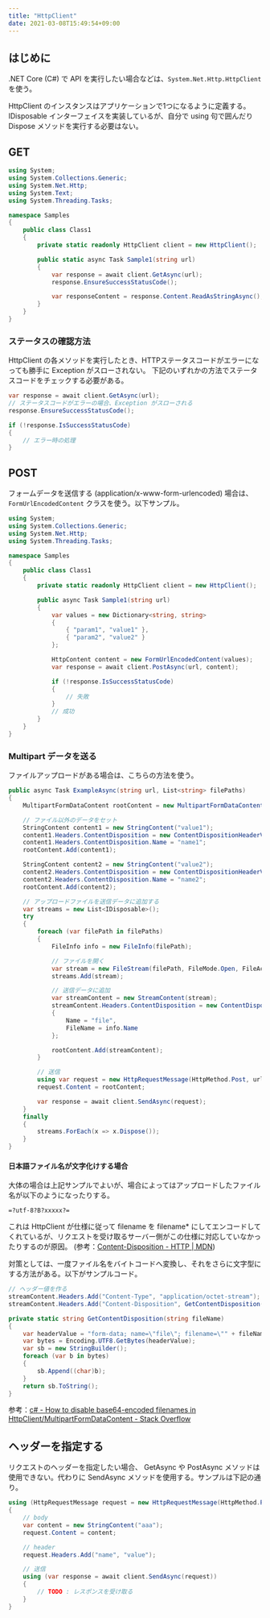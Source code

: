 ```yaml
---
title: "HttpClient"
date: 2021-03-08T15:49:54+09:00
---
```


## はじめに
.NET Core (C#) で API を実行したい場合などは、`System.Net.Http.HttpClient` を使う。

HttpClient のインスタンスはアプリケーションで1つになるように定義する。
IDisposable インターフェイスを実装しているが、自分で using 句で囲んだり Dispose メソッドを実行する必要はない。

## GET

```cs
using System;
using System.Collections.Generic;
using System.Net.Http;
using System.Text;
using System.Threading.Tasks;

namespace Samples
{
    public class Class1
    {
        private static readonly HttpClient client = new HttpClient();

        public static async Task Sample1(string url)
        {
            var response = await client.GetAsync(url);
            response.EnsureSuccessStatusCode();

            var responseContent = response.Content.ReadAsStringAsync();
        }
    }
}
```

### ステータスの確認方法
HttpClient の各メソッドを実行したとき、HTTPステータスコードがエラーになっても勝手に Exception がスローされない。
下記のいずれかの方法でステータスコードをチェックする必要がある。

```cs
var response = await client.GetAsync(url);
// ステータスコードがエラーの場合、Exception がスローされる
response.EnsureSuccessStatusCode();
```

```cs
if (!response.IsSuccessStatusCode)
{
    // エラー時の処理
}
```

## POST

フォームデータを送信する (application/x-www-form-urlencoded) 場合は、`FormUrlEncodedContent` クラスを使う。以下サンプル。

```cs
using System;
using System.Collections.Generic;
using System.Net.Http;
using System.Threading.Tasks;

namespace Samples
{
    public class Class1
    {
        private static readonly HttpClient client = new HttpClient();

        public async Task Sample1(string url)
        {
            var values = new Dictionary<string, string>
            {
                { "param1", "value1" },
                { "param2", "value2" }
            };

            HttpContent content = new FormUrlEncodedContent(values);
            var response = await client.PostAsync(url, content);

            if (!response.IsSuccessStatusCode)
            {
                // 失敗
            }
            // 成功
        }
    }
}
```

### Multipart データを送る
ファイルアップロードがある場合は、こちらの方法を使う。

```cs
public async Task ExampleAsync(string url, List<string> filePaths)
{
    MultipartFormDataContent rootContent = new MultipartFormDataContent();

    // ファイル以外のデータをセット
    StringContent content1 = new StringContent("value1");
    content1.Headers.ContentDisposition = new ContentDispositionHeaderValue("form-data");
    content1.Headers.ContentDisposition.Name = "name1";
    rootContent.Add(content1);

    StringContent content2 = new StringContent("value2");
    content2.Headers.ContentDisposition = new ContentDispositionHeaderValue("form-data");
    content2.Headers.ContentDisposition.Name = "name2";
    rootContent.Add(content2);

    // アップロードファイルを送信データに追加する
    var streams = new List<IDisposable>();
    try
    {
        foreach (var filePath in filePaths)
        {
            FileInfo info = new FileInfo(filePath);

            // ファイルを開く
            var stream = new FileStream(filePath, FileMode.Open, FileAccess.Read);
            streams.Add(stream);

            // 送信データに追加
            var streamContent = new StreamContent(stream);
            streamContent.Headers.ContentDisposition = new ContentDispositionHeaderValue("form-data")
            {
                Name = "file",
                FileName = info.Name
            };

            rootContent.Add(streamContent);
        }

        // 送信
        using var request = new HttpRequestMessage(HttpMethod.Post, url);
        request.Content = rootContent;

        var response = await client.SendAsync(request);
    }
    finally
    {
        streams.ForEach(x => x.Dispose());
    }
}
```

#### 日本語ファイル名が文字化けする場合
大体の場合は上記サンプルでよいが、場合によってはアップロードしたファイル名が以下のようになったりする。

    =?utf-8?B?xxxxx?=

これは HttpClient が仕様に従って filename を filename* にしてエンコードしてくれているが、リクエストを受け取るサーバー側がこの仕様に対応していなかったりするのが原因。
(参考：[Content-Disposition - HTTP | MDN](https://developer.mozilla.org/ja/docs/Web/HTTP/Headers/Content-Disposition))

対策としては、一度ファイル名をバイトコードへ変換し、それをさらに文字型にする方法がある。以下がサンプルコード。

```cs
// ヘッダー値を作る
streamContent.Headers.Add("Content-Type", "application/octet-stream");
streamContent.Headers.Add("Content-Disposition", GetContentDisposition(info.Name));

private static string GetContentDisposition(string fileName)
{
    var headerValue = "form-data; name=\"file\"; filename=\"" + fileName + "\"";
    var bytes = Encoding.UTF8.GetBytes(headerValue);
    var sb = new StringBuilder();
    foreach (var b in bytes)
    {
        sb.Append((char)b);
    }
    return sb.ToString();
}
```

参考：[c# - How to disable base64-encoded filenames in HttpClient/MultipartFormDataContent - Stack Overflow](https://stackoverflow.com/questions/21928982/how-to-disable-base64-encoded-filenames-in-httpclient-multipartformdatacontent)

## ヘッダーを指定する
リクエストのヘッダーを指定したい場合、 GetAsync や PostAsync メソッドは使用できない。代わりに SendAsync メソッドを使用する。サンプルは下記の通り。

```cs
using (HttpRequestMessage request = new HttpRequestMessage(HttpMethod.Post, "http://xxx"))
{
    // body
    var content = new StringContent("aaa");
    request.Content = content;

    // header
    request.Headers.Add("name", "value");

    // 送信
    using (var response = await client.SendAsync(request))
    {
        // TODO : レスポンスを受け取る
    }
}
```
